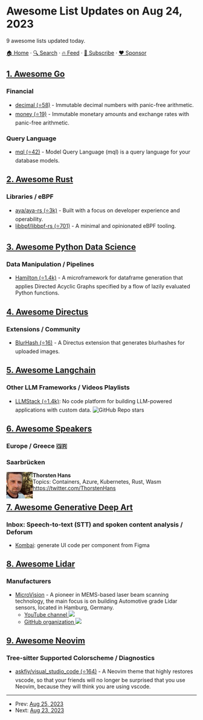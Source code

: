 # Awesome List Updates on Aug 24, 2023

9 awesome lists updated today.

[🏠 Home](/README.md) · [🔍 Search](https://www.trackawesomelist.com/search/) · [🔥 Feed](https://www.trackawesomelist.com/rss.xml) · [📮 Subscribe](https://trackawesomelist.us17.list-manage.com/subscribe?u=d2f0117aa829c83a63ec63c2f&id=36a103854c) · [❤️  Sponsor](https://github.com/sponsors/theowenyoung)



## [1. Awesome Go](/content/avelino/awesome-go/README.md)

### Financial

*   [decimal (⭐58)](https://github.com/govalues/decimal) - Immutable decimal numbers with panic-free arithmetic.
*   [money (⭐19)](https://github.com/govalues/money) - Immutable monetary amounts and exchange rates with panic-free arithmetic.

### Query Language

*   [mql (⭐42)](https://github.com/hashicorp/mql) - Model Query Language (mql) is a query language for your database models.

## [2. Awesome Rust](/content/rust-unofficial/awesome-rust/README.md)

### Libraries / eBPF

*   [aya/aya-rs (⭐3k)](https://github.com/aya-rs/aya) - Built with a focus on developer experience and operability.
*   [libbpf/libbpf-rs (⭐701)](https://github.com/libbpf/libbpf-rs) - A minimal and opinionated eBPF tooling.

## [3. Awesome Python Data Science](/content/krzjoa/awesome-python-data-science/README.md)

### Data Manipulation / Pipelines

*   [Hamilton (⭐1.4k)](https://github.com/DAGWorks-Inc/hamilton) - A microframework for dataframe generation that applies Directed Acyclic Graphs specified by a flow of lazily evaluated Python functions.

## [4. Awesome Directus](/content/directus-community/awesome-directus/README.md)

### Extensions / Community

*   [BlurHash (⭐16)](https://github.com/pixielabs/directus-extension-blurhash/) - A Directus extension that generates blurhashes for uploaded images.

## [5. Awesome Langchain](/content/kyrolabs/awesome-langchain/README.md)

### Other LLM Frameworks / Videos Playlists

*   [LLMStack (⭐1.4k)](https://github.com/trypromptly/LLMStack): No code platform for building LLM-powered applications with custom data. ![GitHub Repo stars](https://img.shields.io/github/stars/trypromptly/LLMStack?style=social)

## [6. Awesome Speakers](/content/karlhorky/awesome-speakers/README.md)

### Europe / Greece 🇬🇷

### Saarbrücken

<img src="https://github.com/karlhorky/awesome-speakers/raw/main/./avatars/ThorstenHans" height="70px" width="70px" align="left" alt="" />

**Thorsten Hans**\
Topics: Containers, Azure, Kubernetes, Rust, Wasm\
<https://twitter.com/ThorstenHans>

## [7. Awesome Generative Deep Art](/content/filipecalegario/awesome-generative-deep-art/README.md)

### Inbox: Speech-to-text (STT) and spoken content analysis / Deforum

*   [Kombai](https://kombai.com/): generate UI code per component from Figma

## [8. Awesome Lidar](/content/szenergy/awesome-lidar/README.md)

### Manufacturers

*   [MicroVision](https://microvision.com/) - A pioneer in MEMS-based laser beam scanning technology, the main focus is on building Automotive grade Lidar sensors, located in Hamburg, Germany.
    *   [YouTube channel ![](https://img.shields.io/badge/youtube-red?style=flat-square\&logo=youtube)](https://www.youtube.com/user/mvisvideo)
    *   [GitHub organization ![](https://img.shields.io/badge/github-black?style=flat-square\&logo=github)](https://github.com/MicroVision-Inc)

## [9. Awesome Neovim](/content/rockerBOO/awesome-neovim/README.md)

### Tree-sitter Supported Colorscheme / Diagnostics

*   [askfiy/visual\_studio\_code (⭐164)](https://github.com/askfiy/visual_studio_code) - A Neovim theme that highly restores vscode, so that your friends will no longer be surprised that you use Neovim, because they will think you are using vscode.

---

- Prev: [Aug 25, 2023](/content/2023/08/25/README.md)
- Next: [Aug 23, 2023](/content/2023/08/23/README.md)